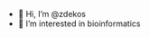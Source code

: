 - 👋 Hi, I’m @zdekos
- 👀 I’m interested in bioinformatics 


<!---
zdekos/zdekos is a ✨ special ✨ repository because its `README.md` (this file) appears on your GitHub profile.
You can click the Preview link to take a look at your changes.
--->
